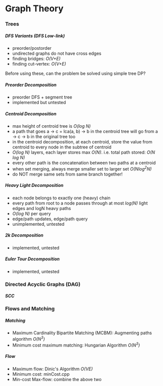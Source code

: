 # Graph Theory

### Trees

##### DFS Variants (DFS Low-link)
- preorder/postorder
- undirected graphs do not have cross edges
- finding bridges: _O(V+E)_
- finding cut-vertex: _O(V+E)_

Before using these, can the problem be solved using simple tree DP?

##### Preorder Decomposition
- preorder DFS + segment tree
- implemented but untested

##### Centroid Decomposition
- max height of centroid tree is _O(log N)_
- a path that goes a -> c = lca(a, b) -> b in the centroid tree will go from a -> c -> b in the original tree too
- in the centroid decomposition, at each centroid, store the value from centroid to every node in the subtree of centroid
- _O(log N)_ layers, each layer stores max _O(N)_. i.e. total path stored: _O(N log N)_
- every other path is the concatenation between two paths at a centroid 
- when set merging, always merge smaller set to larger set _O(Nlog<sup>2</sup>N)_
- do NOT merge same sets from same branch together!

##### Heavy Light Decomposition
- each node belongs to exactly one (heavy) chain
- every path from root to a node passes through at most _log(N)_ light edges and logN heavy paths
- _O(log N)_ per query
- edge/path updates, edge/path query
- unimplemented, untested

##### 2k Decomposition
- implemented, untested

##### Euler Tour Decomposition
- implemented, untested

### Directed Acyclic Graphs (DAG)

##### SCC

### Flows and Matching

##### Matching
- Maximum Cardinality Bipartite Matching (MCBM): Augmenting paths algorithm _O(N<sup>3</sup>)_
- Minimum cost maximum matching: Hungarian Algorithm _O(N<sup>3</sup>)_

##### Flow
- Maximum flow: Dinic's Algorithm _O(VE)_
- Minimum cost: minCost.cpp
- Min-cost Max-flow: combine the above two
